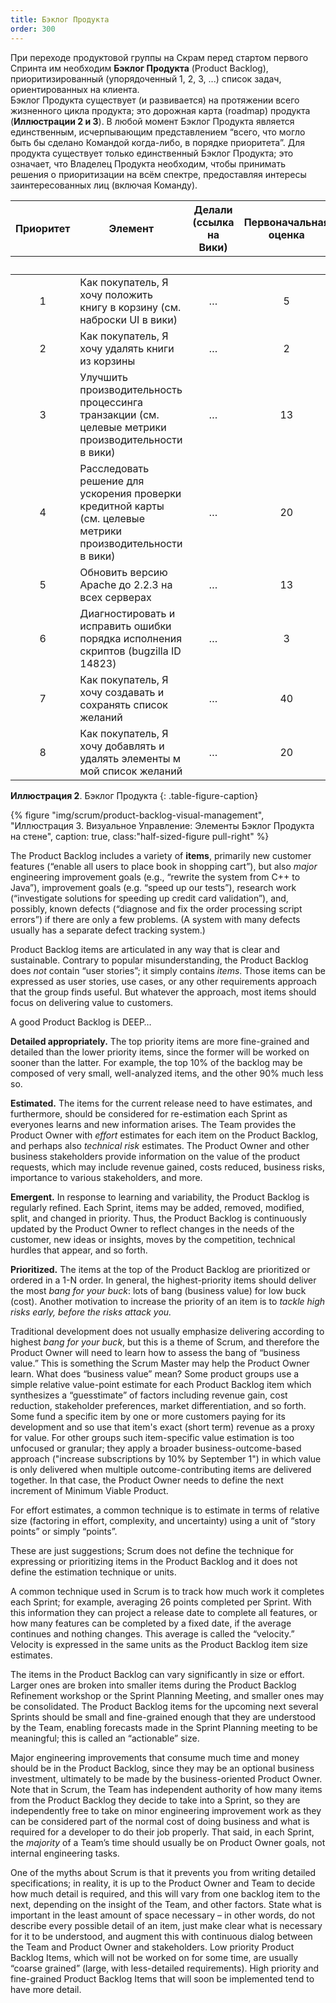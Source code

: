 ```yaml
---
title: Бэклог Продукта
order: 300
---
```


При переходе продуктовой группы на Скрам перед стартом первого Спринта им необходим **Бэклог Продукта** (Product Backlog), приоритизированный (упорядоченный 1, 2, 3, ...) список задач, ориентированных на клиента.  
Бэклог Продукта существует (и развивается) на протяжении всего жизненного цикла продукта; это дорожная карта (roadmap) продукта (**Иллюстрации 2 и 3**). В любой момент Бэклог Продукта является единственным, исчерпывающим представлением “всего, что могло быть бы сделано Командой когда-либо, в порядке приоритета”. Для продукта существует только единственный Бэклог Продукта; это означает, что Владелец Продукта необходим, чтобы принимать решения о приоритизации на всём спектре, предоставляя интересы заинтересованных лиц (включая Команду).

<table class="grid_table_with_header">
  <thead>
    <tr>
      <th style="text-align: center">Приоритет</th>
      <th style="text-align: center">Элемент</th>
      <th style="text-align: center">Делали (ссылка на Вики)</th>
      <th style="text-align: center">Первоначальная оценка</th>
      <th colspan="6" style="text-align: center">Оценка в Спринте</th>
    </tr>
    <tr>
      <th></th><th></th><th></th><th></th>
      <th style="text-align: center">1</th>
      <th style="text-align: center">2</th>
      <th style="text-align: center">3</th>
      <th style="text-align: center">4</th>
      <th style="text-align: center">5</th>
      <th style="text-align: center">6</th>
    </tr>
  </thead>
  <tbody>
    <tr>
      <td style="text-align: center">1</td>
      <td>Как покупатель, Я хочу положить книгу в корзину (см. наброски UI в вики)</td>
      <td style="text-align: center">…</td>
      <td style="text-align: center">5</td>
      <td></td><td></td><td></td><td></td><td></td><td></td>
    </tr>
    <tr>
      <td style="text-align: center">2</td>
      <td>Как покупатель, Я хочу удалять книги из корзины</td>
      <td style="text-align: center">…</td>
      <td style="text-align: center">2</td>
      <td></td><td></td><td></td><td></td><td></td><td></td>
    </tr>
    <tr>
      <td style="text-align: center">3</td>
      <td>Улучшить производительность процессинга транзакции (см. целевые метрики производительности в вики)</td>
      <td style="text-align: center">…</td>
      <td style="text-align: center">13</td>
      <td></td><td></td><td></td><td></td><td></td><td></td>
    </tr>
    <tr>
      <td style="text-align: center">4</td>
      <td>Расследовать решение для ускорения проверки кредитной карты (см. целевые метрики производительности в вики)</td>
      <td style="text-align: center">…</td>
      <td style="text-align: center">20</td>
      <td></td><td></td><td></td><td></td><td></td><td></td>
    </tr>
    <tr>
      <td style="text-align: center">5</td>
      <td>Обновить версию Apache до 2.2.3 на всех серверах</td>
      <td style="text-align: center">…</td>
      <td style="text-align: center">13</td>
      <td></td><td></td><td></td><td></td><td></td><td></td>
    </tr>
    <tr>
      <td style="text-align: center">6</td>
      <td>Диагностировать и исправить ошибки порядка исполнения скриптов (bugzilla ID 14823)</td>
      <td style="text-align: center">…</td>
      <td style="text-align: center">3</td>
      <td></td><td></td><td></td><td></td><td></td><td></td>
    </tr>
    <tr>
      <td style="text-align: center">7</td>
      <td>Как покупатель, Я хочу создавать и сохранять список желаний</td>
      <td style="text-align: center">…</td>
      <td style="text-align: center">40</td>
      <td></td><td></td><td></td><td></td><td></td><td></td>
    </tr>
    <tr>
      <td style="text-align: center">8</td>
      <td>Как покупатель, Я хочу добавлять и удалять элементы м мой список желаний</td>
      <td style="text-align: center">…</td>
      <td style="text-align: center">20</td>
      <td></td><td></td><td></td><td></td><td></td><td></td>
    </tr>
  </tbody>
</table>

**Иллюстрация 2**. Бэклог Продукта
{: .table-figure-caption}

<div>
  {% figure "img/scrum/product-backlog-visual-management", "Иллюстрация 3. Визуальное Управление: Элементы Бэклог Продукта на стене", caption: true,  class:"half-sized-figure pull-right" %}
</div>


The Product Backlog includes a variety of **items**, primarily new customer features (“enable all users to place book in shopping cart”), but also *major* engineering improvement goals (e.g., “rewrite the system from C++ to Java”), improvement goals (e.g. “speed up our tests”), research work (“investigate solutions for speeding up credit card validation”), and, possibly, known defects (“diagnose and fix the order processing script errors”) if there are only a few problems. (A system with many defects usually has a separate defect tracking system.)

Product Backlog items are articulated in any way that is clear and sustainable. Contrary to popular misunderstanding, the Product Backlog does *not* contain “user stories”; it simply contains *items*. Those items can be expressed as user stories, use cases, or any other requirements approach that the group finds useful. But whatever the approach, most items should focus on delivering value to customers.

A good Product Backlog is DEEP…

**Detailed appropriately.** The top priority items are more fine-grained and detailed than the lower priority items, since the former will be worked on sooner than the latter. For example, the top 10% of the backlog may be composed of very small, well-analyzed items, and the other 90% much less so.

**Estimated.** The items for the current release need to have estimates, and furthermore, should be considered for re-estimation each Sprint as everyones learns and new information arises. The Team provides the Product Owner with *effort* estimates for each item on the Product Backlog, and perhaps also *technical risk* estimates. The Product Owner and other business stakeholders provide information on the value of the product  requests, which may include revenue gained, costs reduced, business risks, importance to various stakeholders, and more.

**Emergent.** In response to learning and variability, the Product Backlog is regularly refined. Each Sprint, items may be added, removed, modified, split, and changed in priority. Thus, the Product Backlog is continuously updated by the Product Owner to reflect changes in the needs of the customer, new ideas or insights, moves by the competition, technical hurdles that appear, and so forth.

**Prioritized.** The items at the top of the Product Backlog are prioritized or ordered in a 1-N order. In general, the highest-priority items should deliver the most *bang for your buck*: lots of bang (business value) for low buck (cost). Another motivation to increase the priority of an item is to *tackle high risks early, before the risks attack you.*

Traditional development does not usually emphasize delivering according to highest *bang for your buck*, but this is a theme of Scrum, and therefore the Product Owner will need to learn how to assess the bang of “business value.” This is something the Scrum Master may help the Product Owner learn. What does “business value” mean? Some product groups use a simple relative value-point estimate for each Product Backlog item which synthesizes a “guesstimate” of factors including revenue gain, cost reduction, stakeholder preferences, market differentiation, and so forth. Some fund a specific item by one or more customers paying for its development and so use that item's exact (short term) revenue as a proxy for value. For other groups such item-specific value estimation is too unfocused or granular; they apply a broader business-outcome-based approach ("increase subscriptions by 10% by September 1") in which value is only delivered when multiple outcome-contributing items are delivered together. In that case, the Product Owner needs to define the next increment of Minimum Viable Product.

For effort estimates, a common technique is to estimate in terms of relative size (factoring in effort, complexity, and uncertainty) using a unit of “story points” or simply “points”.

These are just suggestions; Scrum does not define the technique for expressing or prioritizing items in the Product Backlog and it does not define the estimation technique or units.

A common technique used in Scrum is to track how much work it completes each Sprint; for example, averaging 26 points completed per Sprint. With this information they can project a release date to complete all features, or how many features can be completed by a fixed date, if the average continues and nothing changes.  This average is called the “velocity.” Velocity is expressed in the same units as the Product Backlog item size estimates.

The items in the Product Backlog can vary significantly in size or effort. Larger ones are broken into smaller items during the Product Backlog Refinement workshop or the Sprint Planning Meeting, and smaller ones may be consolidated. The Product Backlog items for the upcoming next several Sprints should be small and fine-grained enough that they are understood by the Team, enabling forecasts made in the Sprint Planning meeting to be meaningful; this is called an “actionable” size.

Major engineering improvements that consume much time and money should be in the Product Backlog, since they may be an optional business investment, ultimately to be made by the business-oriented Product Owner. Note that in Scrum, the Team has independent authority of how many items from the Product Backlog they decide to take into a Sprint, so they are independently free to take on minor engineering improvement work as they can be considered part of the normal cost of doing business and what is required for a developer to do their job properly. That said, in each Sprint, the *majority* of a Team’s time should usually be on Product Owner goals, not internal engineering tasks.

One of the myths about Scrum is that it prevents you from writing detailed specifications; in reality, it is up to the Product Owner and Team to decide how much detail is required, and this will vary from one backlog item to the next, depending on the insight of the Team, and other factors. State what is important in the least amount of space necessary – in other words, do not describe every possible detail of an item, just make clear what is necessary for it to be understood, and augment this with continuous dialog between the Team and Product Owner and stakeholders. Low priority Product Backlog Items, which will not be worked on for some time, are usually “coarse grained” (large, with less-detailed requirements). High priority and fine-grained Product Backlog Items that will soon be implemented tend to have more detail.
